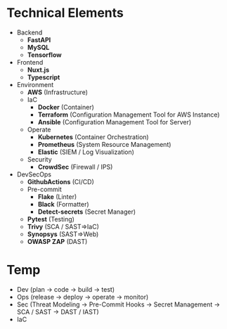 # Technical Elements

* Backend
  * **FastAPI**
  * **MySQL**
  * **Tensorflow**
* Frontend
  * **Nuxt.js**
  * **Typescript**
* Environment
  * **AWS** (Infrastructure)
  * IaC
    * **Docker** (Container)
    * **Terraform** (Configuration Management Tool for AWS Instance)
    * **Ansible** (Configuration Management Tool for Server)
  * Operate
    * **Kubernetes** (Container Orchestration)
    * **Prometheus** (System Resource Management)
    * **Elastic** (SIEM / Log Visualization)
  * Security
    * **CrowdSec** (Firewall / IPS)
* DevSecOps
  * **GithubActions** (CI/CD)
  * Pre-commit
    * **Flake** (Linter)
    * **Black** (Formatter)
    * **Detect-secrets** (Secret Manager)
  * **Pytest** (Testing)
  * **Trivy** (SCA / SAST=>IaC)
  * **Synopsys** (SAST=>Web)
  * **OWASP ZAP** (DAST)

# Temp

* Dev (plan -> code -> build -> test)
* Ops (release -> deploy -> operate -> monitor)
* Sec (Threat Modeling -> Pre-Commit Hooks -> Secret Management -> SCA / SAST -> DAST / IAST)
* IaC
